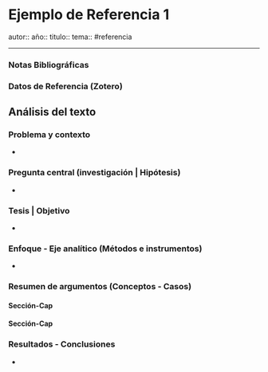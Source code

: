 # Ejemplo de Referencia 1
autor:: 
año:: 
titulo:: 
tema:: 
#referencia

---
### Notas Bibliográficas 

### Datos de Referencia (Zotero)


## Análisis del texto

### Problema y contexto
- 

### Pregunta central (investigación | Hipótesis)
- 

### Tesis | Objetivo
- 

### Enfoque - Eje analítico (Métodos e instrumentos)
- 

### Resumen de argumentos (Conceptos - Casos)
#### Sección-Cap
#### Sección-Cap

### Resultados - Conclusiones
- 

